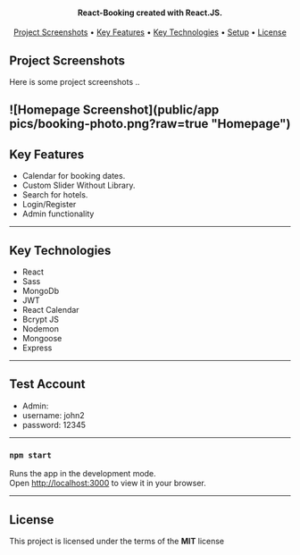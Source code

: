 
<h4 align="center">
   React-Booking created with React.JS.
</h4>

<p align="center">
  <!-- <a href="#demo">Demo</a> • -->
  <a href="#project-screenshots">Project Screenshots</a> •
  <a href="#key-features">Key Features</a> •
  <a href="#key-technologies">Key Technologies</a> •
  <a href="#setup">Setup</a> •
  <a href="#license">License</a>
</p>

## Project Screenshots

Here is some project screenshots ..

![Homepage Screenshot](public/app pics/booking-photo.png?raw=true "Homepage")
---



## Key Features
- Calendar for booking dates.
- Custom Slider Without Library.
- Search for hotels.
- Login/Register
- Admin functionality

---

## Key Technologies
- React
- Sass
- MongoDb
- JWT
- React Calendar
- Bcrypt JS
- Nodemon
- Mongoose
- Express
---

## Test Account

- Admin:
- username: john2
- password: 12345

---

### `npm start`

Runs the app in the development mode.\
Open [http://localhost:3000](http://localhost:3000) to view it in your browser.

---

## License


This project is licensed under the terms of the **MIT** license
